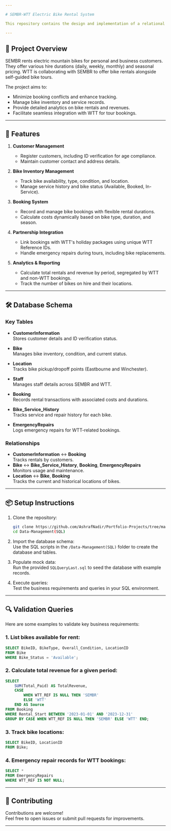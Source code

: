 ```yaml
---

# SEMBR-WTT Electric Bike Rental System  

This repository contains the design and implementation of a relational database system for **Southdowns Electric Mountain Bike Rental (SEMBR)**, in partnership with **Walk The Trails (WTT)**. The project addresses business requirements for bike rentals, maintenance, and partnerships, ensuring efficient operations, data integrity, and extensibility.

---
```


## 🚀 **Project Overview**

SEMBR rents electric mountain bikes for personal and business customers. They offer various hire durations (daily, weekly, monthly) and seasonal pricing. WTT is collaborating with SEMBR to offer bike rentals alongside self-guided bike tours.  

The project aims to:
- Minimize booking conflicts and enhance tracking.
- Manage bike inventory and service records.
- Provide detailed analytics on bike rentals and revenues.
- Facilitate seamless integration with WTT for tour bookings.

---

## 📝 **Features**

1. **Customer Management**  
   - Register customers, including ID verification for age compliance.  
   - Maintain customer contact and address details.

2. **Bike Inventory Management**  
   - Track bike availability, type, condition, and location.  
   - Manage service history and bike status (Available, Booked, In-Service).

3. **Booking System**  
   - Record and manage bike bookings with flexible rental durations.  
   - Calculate costs dynamically based on bike type, duration, and season.  

4. **Partnership Integration**  
   - Link bookings with WTT's holiday packages using unique WTT Reference IDs.  
   - Handle emergency repairs during tours, including bike replacements.

5. **Analytics & Reporting**  
   - Calculate total rentals and revenue by period, segregated by WTT and non-WTT bookings.  
   - Track the number of bikes on hire and their locations.

---

## 🛠️ **Database Schema**

### Key Tables
- **CustomerInformation**  
  Stores customer details and ID verification status.
  
- **Bike**  
  Manages bike inventory, condition, and current status.
  
- **Location**  
  Tracks bike pickup/dropoff points (Eastbourne and Winchester).
  
- **Staff**  
  Manages staff details across SEMBR and WTT.
  
- **Booking**  
  Records rental transactions with associated costs and durations.
  
- **Bike_Service_History**  
  Tracks service and repair history for each bike.
  
- **EmergencyRepairs**  
  Logs emergency repairs for WTT-related bookings.

### Relationships
- **CustomerInformation** ↔ **Booking**  
  Tracks rentals by customers.  
- **Bike** ↔ **Bike_Service_History**, **Booking**, **EmergencyRepairs**  
  Monitors usage and maintenance.  
- **Location** ↔ **Bike**, **Booking**  
  Tracks the current and historical locations of bikes.

---

## 📦 **Setup Instructions**

1. Clone the repository:  
   ```bash
   git clone https://github.com/AshrafNadir/Portfolio-Projects/tree/master/Data-Management(SQL).git
   cd Data-Management(SQL)
   ```

2. Import the database schema:  
   Use the SQL scripts in the `/Data-Management(SQL)` folder to create the database and tables.

3. Populate mock data:  
   Run the provided `SQLQueryLast.sql` to seed the database with example records.

4. Execute queries:  
   Test the business requirements and queries in your SQL environment.

---

## 🔍 **Validation Queries**

Here are some examples to validate key business requirements:

### 1. List bikes available for rent:
```sql
SELECT BikeID, BikeType, Overall_Condition, LocationID 
FROM Bike 
WHERE Bike_Status = 'Available';
```

### 2. Calculate total revenue for a given period:
```sql
SELECT 
    SUM(Total_Paid) AS TotalRevenue, 
    CASE 
        WHEN WTT_REF IS NULL THEN 'SEMBR' 
        ELSE 'WTT' 
    END AS Source 
FROM Booking 
WHERE Rental_Start BETWEEN '2023-01-01' AND '2023-12-31' 
GROUP BY CASE WHEN WTT_REF IS NULL THEN 'SEMBR' ELSE 'WTT' END;
```

### 3. Track bike locations:
```sql
SELECT BikeID, LocationID 
FROM Bike;
```

### 4. Emergency repair records for WTT bookings:
```sql
SELECT * 
FROM EmergencyRepairs 
WHERE WTT_REF IS NOT NULL;
```

---


## 🤝 **Contributing**

Contributions are welcome!  
Feel free to open issues or submit pull requests for improvements.

---
